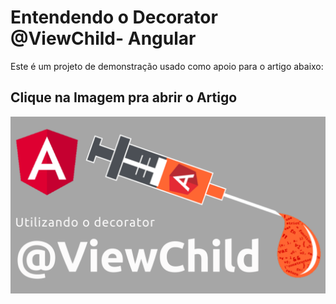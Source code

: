 # Entendendo o Decorator @ViewChild- Angular

Este é um projeto de demonstração usado como apoio para o artigo abaixo:

## Clique na Imagem pra abrir o Artigo

[![Preview](.github/preview.png)](https://gleisonsubzerokz.medium.com/entendendo-o-decorator-viewchild-angular-93969eee93e3)
